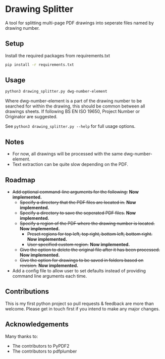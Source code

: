 # Drawing Splitter

A tool for splitting multi-page PDF drawings into seperate files named by drawing number.

## Setup

Install the required packages from requirements.txt

```bash
pip install -r requirements.txt
```

## Usage

```bash
python3 drawing_splitter.py dwg-number-element
```

Where dwg-number-element is a part of the drawing number to be searched for within the drawing, this should be common between all drawings sheets. 
If following BS EN ISO 19650, Project Number or Originator are suggested.

See `python3 drawing_splitter.py --help` for full usage options.

## Notes

- For now, all drawings will be processed with the same dwg-number-element.
- Text extraction can be quite slow depending on the PDF.

## Roadmap

- ~~Add optional command-line arguments for the following:~~ **Now implemented.**
    - ~~Specify a directory that the PDF files are located in.~~ **Now implemented.**
    - ~~Specify a directory to save the seperated PDF files.~~ **Now implemented.**
    - ~~Specify a region of the PDF where the drawing number is located.~~ **Now implemented.**
        - ~~Preset regions for top left, top right, bottom left, bottom right.~~ **Now implemented.**
        - ~~User specified custom region.~~ **Now implemented.**
    - ~~Give the option to delete the original file after it has been processed.~~ **Now implemented.**
    - ~~Give the option for drawings to be saved in folders  based on revision.~~ **Now implemented.**
- Add a config file to allow user to set defaults instead of providing command line arguments each time.

## Contributions

This is my first python project so pull requests & feedback are more than welcome. Please get in touch first if you intend to make any major changes.

## Acknowledgements

Many thanks to:
- The contributors to PyPDF2
- The contributors to pdfplumber
